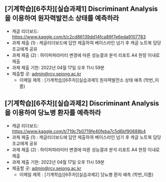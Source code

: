 



## [기계학습][6주차][실습과제1] Discriminant Analysis 을 이용하여 원자력발전소 상태를 예측하라
- 캐글 리더보드: https://www.kaggle.com/t/c2cd86139dd14fca89f7e6eda9107783
- 과제 제출 (1) : 캐글리더보드에 답안 제출하여 베이스라인 넘기 후 캐글 노트북 담당 조교에게 공유
- 과제 제출 (2) : 하이퍼파라미터 변경에 따른 성능결과 분석 리포트 A4 한장 이내로 제출
- 과제 제출 기한: 2022년 04월 17일 오후 11시 59분
- 제출할 곳: admin@rcv.sejong.ac.kr
  - 이메일 제목 : [기계학습][6주차][실습과제1] 원자력발전소 상태 예측 (학번_이름)


## [기계학습][6주차][실습과제2] Discriminant Analysis 을 이용하여 당뇨병 환자를 예측하라
- 캐글 리더보드: https://www.kaggle.com/t/719c7b0719fe40feba7c5d6bf90688b4
- 과제 제출 (1) : 캐글리더보드에 답안 제출하여 베이스라인 넘기 후 캐글 노트북 담당 조교에게 공유
- 과제 제출 (2) : 하이퍼파라미터 변경에 따른 성능결과 분석 리포트 A4 한장 이내로 제출
- 과제 제출 기한: 2022년 04월 17일 오후 11시 59분
- 제출할 곳: admin@rcv.sejong.ac.kr
  - 이메일 제목 : [기계학습][6주차][실습과제2] 당뇨병 환자 예측 (학번_이름)

